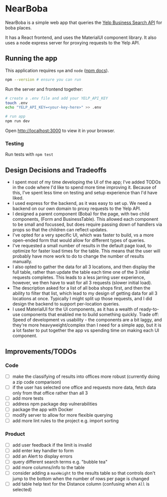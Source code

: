 # NearBoba

NearBoba is a simple web app that queries the [Yelp Business Search API](https://docs.developer.yelp.com/reference/v3_business_search) for boba places.

It has a React frontend, and uses the MaterialUI component library. It also uses a node express server for proxying requests to the Yelp API.

## Running the app

This application requires `npm` and `node` ([npm docs](https://docs.npmjs.com/downloading-and-installing-node-js-and-npm)).

```bash
npm --version # ensure you can run
```

Run the server and frontend together:

```bash
# create a .env file and add your YELP_API_KEY
touch .env
echo "YELP_API_KEY=<your-key-here>" >> .env

# run app
npm run dev
```

Open [http://localhost:3000](http://localhost:3000) to view it in your browser.

### Testing

Run tests with `npm test`

## Design Decisions and Tradeoffs

- I spent most of my time developing the UI of the app; I've added TODOs in the code where I'd like to spend more time improving it. Because of this, I've spent less time on testing and setup experience than I'd have liked.
- I used express for the backend, as it was easy to set up. We need a backend on our own domain to proxy requests to the Yelp API.
- I designed a parent component (Boba) for the page, with two child components, (Form and BusinessTable). This allowed each component to be small and focussed, but does require passing down of handlers via props so that the children can reflect updates.
- I've opted for a very specific UI, which was faster to build, vs a more open-ended form that would allow for different types of queries.
- I've requested a small number of results in the default page load, to optimize for faster load times for the table. This means that the user will probably have more work to do to change the number of results manually.
- I also opted to gather the data for all 3 locations, and then display the full table, rather than update the table each time one of the 3 initial requests completes. This leads to a less jarring user experience, however, we then have to wait for all 3 requests (slower initial load).
- The description asked for a list of all boba shops first, and then the ability to filter that list, which lead to my design of getting data for all 3 locations at once. Typically I might split up those requests, and I did design the backend to support per-location queries.
- I used MaterialUI for the UI components, as it has a wealth of ready-to-use components that enabled me to build something quickly. Trade off: Speed of development vs usability - the components are a bit laggy, and they're more heavyweight/complex than I need for a simple app, but it is a lot faster to put together the app vs spending time on making each UI component.

## Improvements/TODOs

### Code

- [ ] make the classifying of results into offices more robust (currently doing a zip code comparison)
- [ ] if the user has selected one office and requests more data, fetch data only from that office rather than all 3
- [ ] add more tests
- [ ] address npm package dep vulnerabilities
- [ ] package the app with Docker
- [ ] modify server to allow for more flexible querying
- [ ] add more lint rules to the project e.g. import sorting

### Product

- [ ] add user feedback if the limit is invalid
- [ ] add enter key handler to form
- [ ] add an Alert to display errors
- [ ] query different search terms e.g. "bubble tea"
- [ ] add more columns/info to the table
- [ ] consider adding a `maxHeight` to the results table so that controls don't jump to the bottom when the number of rows per page is changed
- [ ] add table help text for the Distance column (confusing when `All` is selected)
